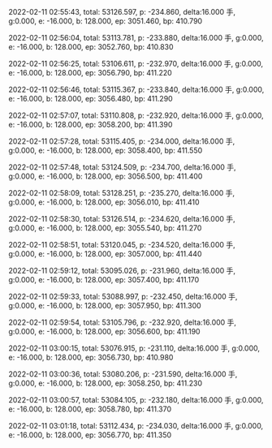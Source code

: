 2022-02-11 02:55:43, total: 53126.597, p: -234.860, delta:16.000 手, g:0.000, e: -16.000, b: 128.000, ep: 3051.460, bp: 410.790

2022-02-11 02:56:04, total: 53113.781, p: -233.880, delta:16.000 手, g:0.000, e: -16.000, b: 128.000, ep: 3052.760, bp: 410.830

2022-02-11 02:56:25, total: 53106.611, p: -232.970, delta:16.000 手, g:0.000, e: -16.000, b: 128.000, ep: 3056.790, bp: 411.220

2022-02-11 02:56:46, total: 53115.367, p: -233.840, delta:16.000 手, g:0.000, e: -16.000, b: 128.000, ep: 3056.480, bp: 411.290

2022-02-11 02:57:07, total: 53110.808, p: -232.920, delta:16.000 手, g:0.000, e: -16.000, b: 128.000, ep: 3058.200, bp: 411.390

2022-02-11 02:57:28, total: 53115.405, p: -234.000, delta:16.000 手, g:0.000, e: -16.000, b: 128.000, ep: 3058.400, bp: 411.550

2022-02-11 02:57:48, total: 53124.509, p: -234.700, delta:16.000 手, g:0.000, e: -16.000, b: 128.000, ep: 3056.500, bp: 411.400

2022-02-11 02:58:09, total: 53128.251, p: -235.270, delta:16.000 手, g:0.000, e: -16.000, b: 128.000, ep: 3056.010, bp: 411.410

2022-02-11 02:58:30, total: 53126.514, p: -234.620, delta:16.000 手, g:0.000, e: -16.000, b: 128.000, ep: 3055.540, bp: 411.270

2022-02-11 02:58:51, total: 53120.045, p: -234.520, delta:16.000 手, g:0.000, e: -16.000, b: 128.000, ep: 3057.000, bp: 411.440

2022-02-11 02:59:12, total: 53095.026, p: -231.960, delta:16.000 手, g:0.000, e: -16.000, b: 128.000, ep: 3057.400, bp: 411.170

2022-02-11 02:59:33, total: 53088.997, p: -232.450, delta:16.000 手, g:0.000, e: -16.000, b: 128.000, ep: 3057.950, bp: 411.300

2022-02-11 02:59:54, total: 53105.796, p: -232.920, delta:16.000 手, g:0.000, e: -16.000, b: 128.000, ep: 3056.600, bp: 411.190

2022-02-11 03:00:15, total: 53076.915, p: -231.110, delta:16.000 手, g:0.000, e: -16.000, b: 128.000, ep: 3056.730, bp: 410.980

2022-02-11 03:00:36, total: 53080.206, p: -231.590, delta:16.000 手, g:0.000, e: -16.000, b: 128.000, ep: 3058.250, bp: 411.230

2022-02-11 03:00:57, total: 53084.105, p: -232.180, delta:16.000 手, g:0.000, e: -16.000, b: 128.000, ep: 3058.780, bp: 411.370

2022-02-11 03:01:18, total: 53112.434, p: -234.030, delta:16.000 手, g:0.000, e: -16.000, b: 128.000, ep: 3056.770, bp: 411.350